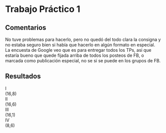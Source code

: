 # Trabajo Práctico 1
## Comentarios

No tuve problemas para hacerlo, pero no quedó del todo clara la consigna y no estaba seguro bien si había que
hacerlo en algún formato en especial.  
La encuesta de Google veo que es para entregar todos los TPs, asi que estaría bueno que quede fijada arriba de
todos los posteos de FB, o marcada como publicación especial, no se si se puede en los grupos de FB. 


## Resultados
I  
(16,8)  
II  
(16,6)  
III  
(16,1)  
IV  
(8,6)  
